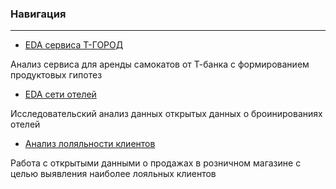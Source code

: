 
### Навигация
----
* [EDA сервиса Т-ГОРОД](https://github.com/Alexander-768/Ml_and_EDA_analysis/blob/main/EDA/EDA%20Т-Банк%20Город.ipynb)

Анализ сервиса для аренды самокатов от Т-банка с формированием продуктовых гипотез

* [EDA сети отелей]([https://github.com/alxn04/portfolio/tree/main/ABC%20%D0%B0%D0%BD%D0%B0%D0%BB%D0%B8%D0%B7](https://github.com/Alexander-768/Ml_and_EDA_analysis/blob/main/EDA/hotel_booking_analysis.ipynb))

Исследовательский анализ данных открытых данных о броинированиях отелей

* [Анализ лоляльности клиентов](https://github.com/Alexander-768/Ml_and_EDA_analysis/blob/main/EDA/loyalty_analysis.ipynb)

Работа с открытыми данными о продажах в розничном магазине с целью выявления наиболее лояльных клиентов
